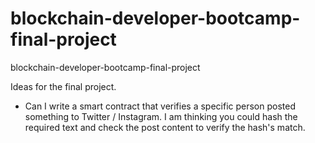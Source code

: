 # blockchain-developer-bootcamp-final-project
blockchain-developer-bootcamp-final-project

Ideas for the final project.

 - Can I write a smart contract that verifies a specific person posted something to Twitter / Instagram. I am thinking you could hash the required text and check the post content to verify the hash's match. 
 
 